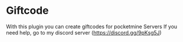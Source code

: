 # Giftcode
With this plugin you can create giftcodes for pocketmine Servers
If you need help, go to my discord server
(https://discord.gg/9pKsg5J)
